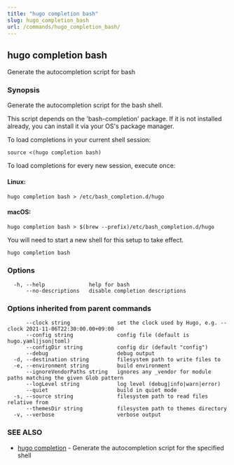 ```yaml
---
title: "hugo completion bash"
slug: hugo_completion_bash
url: /commands/hugo_completion_bash/
---
```

## hugo completion bash

Generate the autocompletion script for bash

### Synopsis

Generate the autocompletion script for the bash shell.

This script depends on the 'bash-completion' package.
If it is not installed already, you can install it via your OS's package manager.

To load completions in your current shell session:

	source <(hugo completion bash)

To load completions for every new session, execute once:

#### Linux:

	hugo completion bash > /etc/bash_completion.d/hugo

#### macOS:

	hugo completion bash > $(brew --prefix)/etc/bash_completion.d/hugo

You will need to start a new shell for this setup to take effect.


```
hugo completion bash
```

### Options

```
  -h, --help              help for bash
      --no-descriptions   disable completion descriptions
```

### Options inherited from parent commands

```
      --clock string               set the clock used by Hugo, e.g. --clock 2021-11-06T22:30:00.00+09:00
      --config string              config file (default is hugo.yaml|json|toml)
      --configDir string           config dir (default "config")
      --debug                      debug output
  -d, --destination string         filesystem path to write files to
  -e, --environment string         build environment
      --ignoreVendorPaths string   ignores any _vendor for module paths matching the given Glob pattern
      --logLevel string            log level (debug|info|warn|error)
      --quiet                      build in quiet mode
  -s, --source string              filesystem path to read files relative from
      --themesDir string           filesystem path to themes directory
  -v, --verbose                    verbose output
```

### SEE ALSO

* [hugo completion](/commands/hugo_completion/)	 - Generate the autocompletion script for the specified shell
